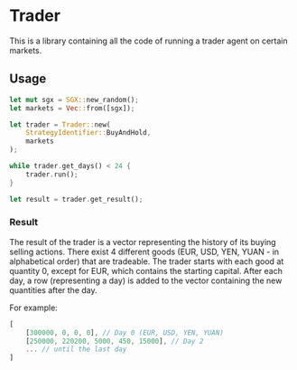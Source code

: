 # Trader

This is a library containing all the code of running a trader
agent on certain markets.

## Usage

```rust
let mut sgx = SGX::new_random();
let markets = Vec::from([sgx]);

let trader = Trader::new(
    StrategyIdentifier::BuyAndHold, 
    markets
);

while trader.get_days() < 24 {
    trader.run();
}

let result = trader.get_result();
```

### Result

The result of the trader is a vector representing the history
of its buying selling actions. There exist 4 different goods
(EUR, USD, YEN, YUAN - in alphabetical order) that are
tradeable. The trader starts with each good at quantity 0,
except for EUR, which contains the starting capital. After 
each day, a row (representing a day) is added to the vector 
containing the new quantities after the day.

For example:

```rust
[
    [300000, 0, 0, 0], // Day 0 (EUR, USD, YEN, YUAN)
    [250000, 220200, 5000, 450, 15000], // Day 2
    ... // until the last day
]
```
